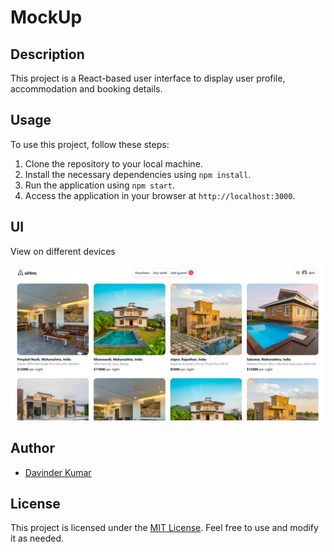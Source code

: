 # MockUp

## Description

This project is a React-based user interface to display user profile, accommodation and booking details.

## Usage

To use this project, follow these steps:

1. Clone the repository to your local machine.
2. Install the necessary dependencies using `npm install`.
3. Run the application using `npm start`.
4. Access the application in your browser at `http://localhost:3000`.

## UI

View on different devices

![User Interface Screenshot 1 - Desktop](./client/public/bookingproject.png)

## Author

- [Davinder Kumar](https://github.com/abhi07070)

## License

This project is licensed under the [MIT License](LICENSE). Feel free to use and modify it as needed.
